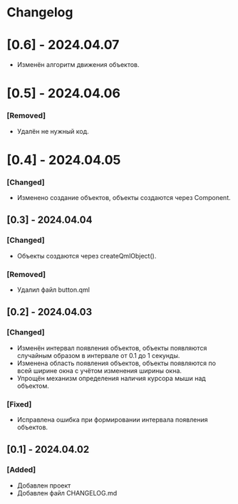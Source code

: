 
# Changelog

# [0.6] - 2024.04.07
- Изменён алгоритм движения объектов.


# [0.5] - 2024.04.06
### [Removed]
- Удалён не нужный код.


# [0.4] - 2024.04.05
### [Changed]
- Изменено создание объектов, объекты создаются через Component.


## [0.3] - 2024.04.04
### [Changed]
- Объекты создаются через createQmlObject().

### [Removed]
- Удалил файл button.qml 


## [0.2] - 2024.04.03
### [Changed]
- Изменён интервал появления объектов, объекты появляются случайным образом в интервале от 0.1 до 1 секунды.
- Изменена область появления объектов, объекты появляются по всей ширине окна с учётом изменения ширины окна.
- Упрощён механизм определения наличия курсора мыши над объектом.

### [Fixed]
- Исправлена ошибка при формировании интервала появления объектов.


## [0.1] - 2024.04.02
### [Added]
- Добавлен проект
- Добавлен файл CHANGELOG.md
 
